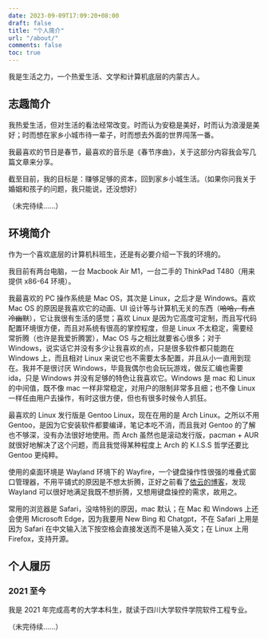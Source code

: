 ```yaml
---
date: 2023-09-09T17:09:20+08:00
draft: false
title: "个人简介"
url: "/about/"
comments: false
toc: true
---
```


我是生活之力，一个热爱生活、文学和计算机底层的内蒙古人。

## 志趣简介

我热爱生活，但对生活的看法经常改变。时而认为安稳是美好，时而认为浪漫是美好；时而想在家乡小城市待一辈子，时而想去外面的世界闯荡一番。

我最喜欢的节日是春节，最喜欢的音乐是《春节序曲》，关于这部分内容我会写几篇文章来分享。

截至目前，我的目标是：赚够足够的资本，回到家乡小城生活。（如果你问我关于婚姻和孩子的问题，我只能说，还没想好）

（未完待续……）

## 环境简介

作为一个喜欢底层的计算机科班生，还是有必要介绍一下我的环境的。

我目前有两台电脑，一台 Macbook Air M1，一台二手的 ThinkPad T480（用来提供 x86-64 环境）。

我最喜欢的 PC 操作系统是 Mac OS，其次是 Linux，之后才是 Windows。喜欢 Mac OS 的原因是我喜欢它的动画、UI 设计等与计算机无关的东西（~~哈哈，有点冷幽默~~），它让我很有生活的感觉；喜欢 Linux 是因为它高度可定制，而且写代码配置环境很方便，而且对系统有很高的掌控程度，但是 Linux 不太稳定，需要经常折腾（也许是我爱折腾罢），Mac OS 与之相比就要省心很多；对于 Windows，说实话它并没有多少让我喜欢的点，只是很多软件都只能跑在 Windows 上，而且相对 Linux 来说它也不需要太多配置，并且从小一直用到现在。我并不是很讨厌 Windows，毕竟我偶尔也会玩玩游戏，做反汇编也需要 ida，只是 Windows 并没有足够的特色让我喜欢它。Windows 是 mac 和 Linux 的中间值，既不像 mac 一样非常稳定，对用户的限制非常多且细；也不像 Linux 一样任由用户去操作，有时这很方便，但也有很多时候令人抓狂。

最喜欢的 Linux 发行版是 Gentoo Linux，现在在用的是 Arch Linux。之所以不用 Gentoo，是因为它安装软件都要编译，笔记本吃不消，而且我对 Gentoo 的了解也不够深，没有办法很好地使用。而 Arch 虽然也是滚动发行版，pacman + AUR 就很好地解决了这个问题，而且我觉得某种程度上 Arch 的 K.I.S.S 哲学还要比 Gentoo 更纯粹。

使用的桌面环境是 Wayland 环境下的 Wayfire，一个键盘操作性很强的堆叠式窗口管理器，不用平铺式的原因是不想太折腾，正好之前看了[依云的博客](https://blog.lilydjwg.me)，发现 Wayland 可以很好地满足我既不想折腾，又想用键盘操控的需求，故用之。

常用的浏览器是 Safari，没啥特别的原因，mac 默认；在 Mac 和 Windows 上还会使用 Microsoft Edge，因为我要用 New Bing 和 Chatgpt，不在 Safari 上用是因为 Safari 在中文输入法下按空格会直接发送而不是输入英文；在 Linux 上用 Firefox，支持开源。

## 个人履历

### 2021 至今

我是 2021 年完成高考的大学本科生，就读于四川大学软件学院软件工程专业。

（未完待续……）
